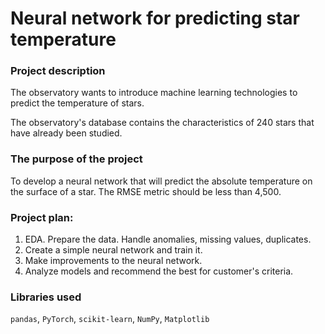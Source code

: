 # Neural network for predicting star temperature

### Project description

The observatory wants to introduce machine learning technologies to predict the temperature of stars.

The observatory's database contains the characteristics of 240 stars that have already been studied.

### The purpose of the project
To develop a neural network that will predict the absolute temperature on the surface of a star. The RMSE metric should be less than 4,500.

### Project plan:
1. EDA. Prepare the data. Handle anomalies, missing values, duplicates.
2. Create a simple neural network and train it.
3. Make improvements to the neural network.
3. Analyze models and recommend the best for customer's criteria.

### Libraries used
`pandas`, `PyTorch`, `scikit-learn`, `NumPy`, `Matplotlib`
